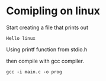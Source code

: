 # Comipling on linux #
Start creating a file that prints out
```
Hello linux
```
Using printf function from stdio.h

then compile with gcc compiler.
```
gcc -i main.c -o prog
```
